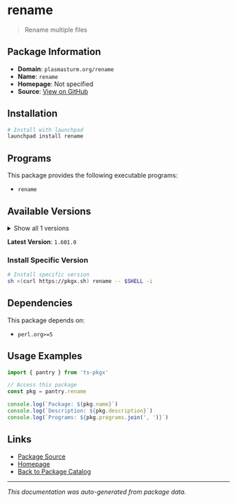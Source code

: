 # rename

> Rename multiple files

## Package Information

- **Domain**: `plasmasturm.org/rename`
- **Name**: `rename`
- **Homepage**: Not specified
- **Source**: [View on GitHub](https://github.com/pkgxdev/pantry/tree/main/projects/plasmasturm.org/rename/package.yml)

## Installation

```bash
# Install with launchpad
launchpad install rename
```

## Programs

This package provides the following executable programs:

- `rename`

## Available Versions

<details>
<summary>Show all 1 versions</summary>

- `1.601.0`

</details>

**Latest Version**: `1.601.0`

### Install Specific Version

```bash
# Install specific version
sh <(curl https://pkgx.sh) rename -- $SHELL -i
```

## Dependencies

This package depends on:

- `perl.org>=5`

## Usage Examples

```typescript
import { pantry } from 'ts-pkgx'

// Access this package
const pkg = pantry.rename

console.log(`Package: ${pkg.name}`)
console.log(`Description: ${pkg.description}`)
console.log(`Programs: ${pkg.programs.join(', ')}`)
```

## Links

- [Package Source](https://github.com/pkgxdev/pantry/tree/main/projects/plasmasturm.org/rename/package.yml)
- [Homepage](#)
- [Back to Package Catalog](../../package-catalog.md)

---

*This documentation was auto-generated from package data.*
